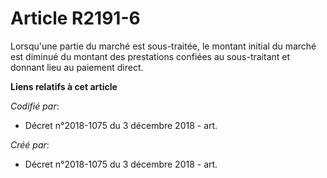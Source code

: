 # Article R2191-6

Lorsqu'une partie du marché est sous-traitée, le montant initial du marché est diminué du montant des prestations confiées au
sous-traitant et donnant lieu au paiement direct.

**Liens relatifs à cet article**

_Codifié par_:

  - Décret n°2018-1075 du 3 décembre 2018 - art.

_Créé par_:

  - Décret n°2018-1075 du 3 décembre 2018 - art.
